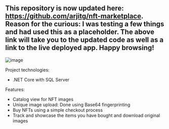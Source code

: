 ## This repository is now updated here: https://github.com/arjitg/nft-marketplace. Reason for the curious: I was testing a few things and had used this as a placeholder. The above link will take you to the updated code as well as a link to the live deployed app. Happy browsing!

![image](https://github.com/arjitg/web-projects/assets/15131095/a7d7a641-d772-4153-8798-bb66600a1672)


Project technologies: 
- .NET Core with SQL Server 

Features: 
- Catalog view for NFT images
- Unique image upload: Done using Base64 fingerprinting
- Buy NFTs using a simple checkout process
- Track and showcase the items you have bought and download original images
